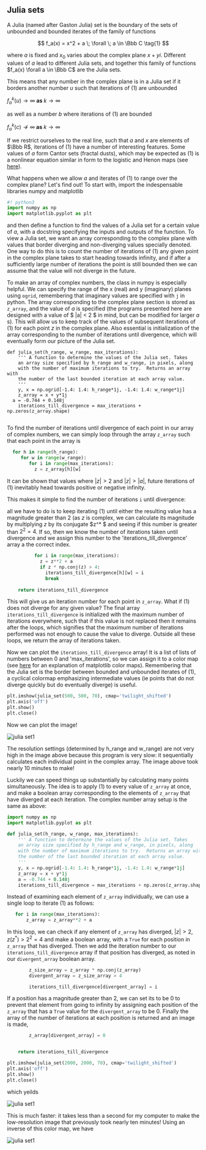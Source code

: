 ## Julia sets

A Julia (named after Gaston Julia) set is the boundary of the sets of unbounded and bounded iterates of the family of functions

$$
f_a(x) = x^2 + a \; \forall \; a \in \Bbb C
\tag{1}
$$

where $a$ is fixed and $x_0$ varies about the complex plane $x + yi$.  Different values of $a$ lead to different Julia sets, and together this family of functions $f_a(x) \forall a \in \Bbb C$ are the Julia sets.

This means that any number in the complex plane is in a Julia set if it borders another number $u$ such that iterations of (1) are unbounded

$f^k_a(u) \to \infty \; \mathbf {as} \; k \to \infty$ 

as well as a number $b$ where iterations of (1) are bounded

$f^k_a(c) \not\to \infty \; \mathbf {as} \; k \to \infty$

If we restrict ourselves to the real line, such that $a$ and $x$ are elements of $\Bbb R$, iterations of (1) have a number of interesting features.  Some values of $a$ form Cantor sets (fractal dusts), which may be expected as (1) is a nonlinear equation similar in form to the logistic and Henon maps (see [here](https://blbadger.github.io/logistic-map.html)).   

What happens when we allow $a$ and iterates of (1) to range over the complex plane?  Let's find out! To start with, import the indespensable libraries numpy and matplotlib

```python
#! python3
import numpy as np 
import matplotlib.pyplot as plt 
```
and then define a function to find the values of a Julia set for a certain value of $a$, with a docstring specifying the inputs and outputs of the function.  To view a Julia set, we want an array corresponding to the complex plane with values that border diverging and non-diverging values specially denoted.  One way to do this is to count the number of iterations of (1) any given point in the complex plane takes to start heading towards infinity, and if after a sufficiently large number of iterations the point is still bounded then we can assume that the value will not diverge in the future. 

To make an array of complex numbers, the  class in numpy is especially helpful. We can specify the range of the x (real) and y (imaginary) planes using `ogrid`, remembering that imaginary values are specified with `j` in python.  The array corresponding to the complex plane section is stored as `z_array`, and the value of $a$ is specified (the programs presented here are designed with a value of $ |a| < 2 $ in mind, but can be modified for larger $a$ s).  This will allow us to keep track of the values of subsequent iterations of (1) for each point $z$ in the complex plane.  Also essential is initialization of the array corresponding to the number of iterations until divergence, which will eventually form our picture of the Julia set.

```python3
def julia_set(h_range, w_range, max_iterations):
	''' A function to determine the values of the Julia set. Takes
	an array size specified by h_range and w_range, in pixels, along
	with the number of maximum iterations to try.  Returns an array with 
	the number of the last bounded iteration at each array value.
	'''
	y, x = np.ogrid[-1.4: 1.4: h_range*1j, -1.4: 1.4: w_range*1j]
	z_array = x + y*1j
  a = -0.744 + 0.148j
	iterations_till_divergence = max_iterations + np.zeros(z_array.shape)
  
```

To find the number of iterations until divergence of each point in our array of complex numbers, we can simply loop through the array `z_array` such that each point in the array is 

```python
  for h in range(h_range):
     for w in range(w_range):
        for i in range(max_iterations):
          z = z_array[h][w]
```

It can be shown that values where $|z| > 2$ and $|z| > |a|$, future iterations of (1) inevitably head towards positive or negative infinity. 

This makes it simple to find the number of iterations `i` until divergence: 

all we have to do is to keep iterating (1) until either the resulting value has a magnitude greater than 2 (as $z$ is complex, we can calculate its magnitude by multiplying $z$ by its conjugate $z^* $ and seeing if this number is greater than $2^2 = 4$.  If so, then we know the number of iterations taken until divergence and we assign this number to the 'iterations_till_divergence' array a the correct index.  
```python
          for i in range(max_iterations):
            z = z**2 + a
            if z * np.conj(z) > 4:
              iterations_till_divergence[h][w] = i
              break
              
	return iterations_till_divergence
```
This will give us an iteration number for each point in `z_array`.  What if (1) does not diverge for any given value? The final array `iterations_till_divergence` is initialized with the maximum number of iterations everywhere, such that if this value is not replaced then it remains after the loops, which signifies that the maximum number of iterations performed was not enough to cause the value to diverge.  Outside all these loops, we return the array of iterations taken.

Now we can plot the `iterations_till_divergence` array!  It is a list of lists of numbers between 0 and 'max_iterations', so we can assign it to a color map (see [here](https://matplotlib.org/3.2.1/tutorials/colors/colormaps.html) for an explanation of matplotlib color maps).  Remembering that the Julia set is the border between bounded and unbounded iterates of (1), a cyclical colormap emphasizing intermediate values (ie points that do not diverge quickly but do eventually diverge) is useful. 

```python
plt.imshow(julia_set(500, 500, 70), cmap='twilight_shifted')
plt.axis('off')
plt.show()
plt.close()
```

Now we can plot the image! 

![julia set1]({{https://blbadger.github.io}}fractals/julia_set1.png)

The resolution settings (determined by h_range and w_range) are not very high in the image above because this program is very slow: it sequentially calculates each individual point in the complex array.  The image above took nearly 10 minutes to make!  

Luckily we can speed things up substantially by calculating many points simultaneously.  The idea is to apply (1) to every value of `z_array` at once, and make a boolean array corresponding to the elements of `z_array` that have diverged at each iteration.  The complex number array setup is the same as above:

```python
import numpy as np 
import matplotlib.pyplot as plt 

def julia_set(h_range, w_range, max_iterations):
	''' A function to determine the values of the Julia set. Takes
	an array size specified by h_range and w_range, in pixels, along
	with the number of maximum iterations to try.  Returns an array with 
	the number of the last bounded iteration at each array value.
	'''
	y, x = np.ogrid[-1.4: 1.4: h_range*1j, -1.4: 1.4: w_range*1j]
	z_array = x + y*1j
	a = -0.744 + 0.148j
	iterations_till_divergence = max_iterations + np.zeros(z_array.shape)
```

Instead of examining each element of ```z_array``` individually, we can use a single loop to iterate (1) as follows:
 
 ```python
	for i in range(max_iterations):
		z_array = z_array**2 + a
 ```

In this loop, we can check if any element of ```z_array``` has diverged,
$|z| > 2, z(z^* ) > 2^2 = 4$
and make a boolean array, with a `True` for each position in `z_array` that has diverged.  Then we add the iteration number to our `iterations_till_divergence` array if that position has diverged, as noted in our `divergent_array` boolean array. 

```python
		z_size_array = z_array * np.conj(z_array)
		divergent_array = z_size_array > 4

		iterations_till_divergence[divergent_array] = i
 ```

If a position has a magnitude greater than 2, we can set its to be 0 to prevent that element from going to infinity by assigning each position of the `z_array` that has a `True` value for the `divergent_array` to be 0.  Finally the array of the number of iterations at each position is returned and an image is made, 

```python
		z_array[divergent_array] = 0 


	return iterations_till_divergence

plt.imshow(julia_set(2000, 2000, 70), cmap='twilight_shifted')
plt.axis('off')
plt.show()
plt.close()
```
which yeilds

![julia set1]({{https://blbadger.github.io}}fractals/julia_set2.png)

This is much faster: it takes less than a second for my computer to make the low-resolution image that previously took nearly ten minutes! Using an inverse of this color map, we have 

![julia set1]({{https://blbadger.github.io}}fractals/Julia_set_inverted.png)




